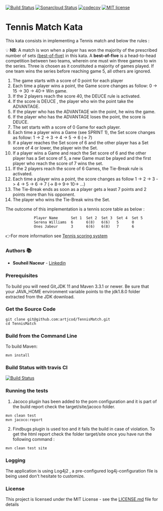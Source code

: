 [![Build Status](https://travis-ci.org/artjcod/TennisMatch.svg?branch=master)](https://travis-ci.org/artjcod/TennisMatch)
[![Sonarcloud Status](https://sonarcloud.io/api/project_badges/measure?project=tennis&metric=alert_status)](https://sonarcloud.io/dashboard?id=artjcod_TennisMatch)
[![codecov](https://codecov.io/gh/artjcod/TennisMatch/branch/master/graph/badge.svg)](https://codecov.io/gh/artjcod/TennisMatch)
[![MIT license](https://img.shields.io/badge/License-MIT-blue.svg)](https://github.com/artjcod/TennisMatch/blob/master/LICENSE)

# Tennis Match Kata
  
  This kata consists in implementing a Tennis match and below the rules :
  
💡 __NB__: A match is won when a player has won the majority of the prescribed number of sets [(best-of-five)](https://en.wikipedia.org/wiki/Playoff_format#Best-of-five_playoff) in this kata.
  A __best-of-five__ is a head-to-head competition between two teams, wherein one must win three games to win the series.
  Three is chosen as it constituted a majority of games played. 
  If one team wins the series before reaching game 5, all others are ignored.
 
  
   1.  The game starts with a score of 0 point for each player
   2.  Each time a player wins a point, the Game score changes as follow: 0 -> 15 -> 30 -> 40-> Win game.
   3.  If the 2 players reach the score 40, the DEUCE rule is activated.
   4.  If the score is DEUCE , the player who  win the point take the ADVANTAGE.
   5.  If the player who has the ADVANTAGE win the  point, he wins the game.
   6.  If the player who has the ADVANTAGE loses the point, the score is DEUCE.
   7.  The set starts with a score of 0 Game for each player.
   8.  Each time a player wins a Game (see SPRINT 1), the Set score changes as follow: 1 -> 2 -> 3 -> 4 -> 5 -> 6 (-> 7)
   9.  If a player reaches the Set score of 6 and the other player has a Set score of 4 or lower, the player win the Set.
   10. If a player wins a Game and reach the Set score of 6 and the other player has a Set score of 5, a new Game must be played and the      first player who reach the score of 7 wins the set.
   11. If the 2 players reach the score of 6 Games, the Tie-Break rule is activated.
   12. Each time a player wins a point, the score changes as follow 1 -> 2 -> 3 -> 4 -> 5 -> 6 -> 7 (-> 8-> 9-> 10-> …)
   13. The Tie-Break ends as soon as a player gets a least 7 points and 2 points more than his opponent.
   14. The player who wins the Tie-Break wins the Set.
   
   The outcome of this implementation is a tennis score table as below :
                   
                 Player Name      Set 1  Set 2  Set 3  Set 4  Set 5
                 Serena Williams  6      6(8)   6(6)   5      0
                 Ones Jabeur      3      6(6)   6(8)   7      6
   

👉For more information see [Tennis scoring system](https://en.wikipedia.org/wiki/Tennis_scoring_system)


### Authors 📚

* **Souheil Naceur** - [Linkedin](https://www.linkedin.com/in/souheil-naceur-abbb9622)

### Prerequisites 

To build you will need Git,JDK 11 and Maven 3.3.1 or newer. Be sure that your JAVA_HOME environment variable points to the jdk1.8.0 folder extracted from the JDK download.

### Get the Source Code

```
git clone git@github.com:artjcod/TennisMatch.git
cd TennisMatch
```
### Build from the Command Line

To build Maven:
```
mvn install
```
### Build Status with travis CI

[![Build Status](https://travis-ci.org/artjcod/TennisMatch.svg?branch=master)](https://travis-ci.org/artjcod/TennisMatch)

### Running the tests

 1. Jacoco plugin has been added to the pom configuration and it is part of the build report check the target/site/jacoco folder.

```
mvn clean test
mvn jacoco:report
```
2. Findbugs plugin is used too and it fails the build in case of violation. 
To get the html report check the folder target/site once you have run the following command :

```
mvn clean test site
```

### Logging

The application is using Log4j2 , a pre-configured log4j-configuration file is being used don't hesitate to customize.

### License

This project is licensed under the MIT License - see the [LICENSE.md](LICENSE) file for details

